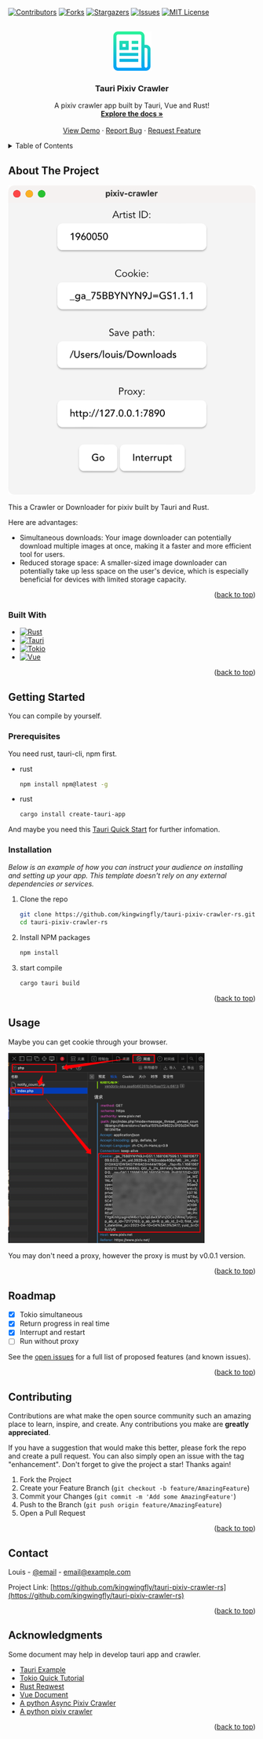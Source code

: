 [![Contributors][contributors-shield]][contributors-url]
[![Forks][forks-shield]][forks-url]
[![Stargazers][stars-shield]][stars-url]
[![Issues][issues-shield]][issues-url]
[![MIT License][license-shield]][license-url]



<!-- PROJECT LOGO -->
<br />

<div align="center">
  <a href="https://github.com/kingwingfly/tauri-pixiv-crawler-rs">
    <img src="images/logo.png" alt="Logo" width="80" height="80">
  </a>

  <h3 align="center">Tauri Pixiv Crawler</h3>

  <p align="center">
    A pixiv crawler app built by Tauri, Vue and Rust!
    <br />
    <a href="https://github.com/kingwingfly/tauri-pixiv-crawler-rs"><strong>Explore the docs »</strong></a>
    <br />
    <br />
    <a href="https://github.com/kingwingfly/tauri-pixiv-crawler-rs">View Demo</a>
    ·
    <a href="https://github.com/kingwingfly/tauri-pixiv-crawler-rs/issues">Report Bug</a>
    ·
    <a href="https://github.com/kingwingfly/tauri-pixiv-crawler-rs/issues">Request Feature</a>
  </p>
</div>



<!-- TABLE OF CONTENTS -->

<details>
  <summary>Table of Contents</summary>
  <ol>
    <li>
      <a href="#about-the-project">About The Project</a>
      <ul>
        <li><a href="#built-with">Built With</a></li>
      </ul>
    </li>
    <li>
      <a href="#getting-started">Getting Started</a>
      <ul>
        <li><a href="#prerequisites">Prerequisites</a></li>
        <li><a href="#installation">Installation</a></li>
      </ul>
    </li>
    <li><a href="#usage">Usage</a></li>
    <li><a href="#roadmap">Roadmap</a></li>
    <li><a href="#contributing">Contributing</a></li>
    <li><a href="#license">License</a></li>
    <li><a href="#contact">Contact</a></li>
    <li><a href="#acknowledgments">Acknowledgments</a></li>
  </ol>
</details>



<!-- ABOUT THE PROJECT -->
## About The Project

[![Product Name Screen Shot][product-screenshot]](https://github.com/kingwingfly/tauri-pixiv-crawler-rs/)

This a Crawler or Downloader for pixiv built by Tauri and Rust.

Here are advantages:
* Simultaneous downloads: Your image downloader can potentially download multiple images at once, making it a faster and more efficient tool for users.
* Reduced storage space: A smaller-sized image downloader can potentially take up less space on the user's device, which is especially beneficial for devices with limited storage capacity.

<p align="right">(<a href="#readme-top">back to top</a>)</p>



### Built With

* [![Rust][RustLogo]][Rust-url]
* [![Tauri][TauriLogo]][Tauri-url]
* [![Tokio][TokioLogo]][Tokio-url]
* [![Vue][Vue.js]][Vue-url]

<p align="right">(<a href="#readme-top">back to top</a>)</p>



<!-- GETTING STARTED -->
## Getting Started

You can compile by yourself.

### Prerequisites

You need rust, tauri-cli, npm first. 
* rust
  ```sh
  npm install npm@latest -g
  ```
* rust
  ```sh
  cargo install create-tauri-app
  ```

And maybe you need this [Tauri Quick Start](https://tauri.app/v1/guides/getting-started/setup) for further infomation. 

### Installation

_Below is an example of how you can instruct your audience on installing and setting up your app. This template doesn't rely on any external dependencies or services._

1. Clone the repo
   ```sh
   git clone https://github.com/kingwingfly/tauri-pixiv-crawler-rs.git
   cd tauri-pixiv-crawler-rs
   ```
2. Install NPM packages
   ```sh
   npm install
   ```
3. start compile
   ```sh
   cargo tauri build
   ```

<p align="right">(<a href="#readme-top">back to top</a>)</p>



<!-- USAGE EXAMPLES -->
## Usage

Maybe you can get cookie through your browser.

<img src="images/get_cookie.png" alt="GetCookie" width="400">


You may don't need a proxy, however the proxy is must by v0.0.1 version.



<p align="right">(<a href="#readme-top">back to top</a>)</p>



<!-- ROADMAP -->
## Roadmap

- [x] Tokio simultaneous
- [x] Return progress in real time
- [x] Interrupt and restart
- [ ] Run without proxy

See the [open issues](https://github.com/kingwingfly/tauri-pixiv-crawler-rs/issues) for a full list of proposed features (and known issues).

<p align="right">(<a href="#readme-top">back to top</a>)</p>



<!-- CONTRIBUTING -->
## Contributing

Contributions are what make the open source community such an amazing place to learn, inspire, and create. Any contributions you make are **greatly appreciated**.

If you have a suggestion that would make this better, please fork the repo and create a pull request. You can also simply open an issue with the tag "enhancement".
Don't forget to give the project a star! Thanks again!

1. Fork the Project
2. Create your Feature Branch (`git checkout -b feature/AmazingFeature`)
3. Commit your Changes (`git commit -m 'Add some AmazingFeature'`)
4. Push to the Branch (`git push origin feature/AmazingFeature`)
5. Open a Pull Request

<p align="right">(<a href="#readme-top">back to top</a>)</p>



<!-- LICENSE -->
<!-- ## License

Distributed under the MIT License. See `LICENSE.txt` for more information.

<p align="right">(<a href="#readme-top">back to top</a>)</p> -->



<!-- CONTACT -->
## Contact

Louis - [@email](20200581@cqu.edu.cn) - email@example.com

Project Link: [https://github.com/kingwingfly/tauri-pixiv-crawler-rs](https://github.com/kingwingfly/tauri-pixiv-crawler-rs)

<p align="right">(<a href="#readme-top">back to top</a>)</p>



<!-- ACKNOWLEDGMENTS -->
## Acknowledgments

Some document may help in develop tauri app and crawler.

* [Tauri Example](https://github.com/tauri-apps/tauri/tree/dev/examples)
* [Tokio Quick Tutorial](https://tokio.rs/tokio/tutorial)
* [Rust Reqwest](https://crates.io/crates/reqwest)
* [Vue Document](https://router.vuejs.org/zh/guide/)
* [A python Async Pixiv Crawler](https://github.com/kingwingfly/PixivCrawlerAsync)
* [A python pixiv crawler](https://github.com/CWHer/PixivCrawler)

<p align="right">(<a href="#readme-top">back to top</a>)</p>



<!-- MARKDOWN LINKS & IMAGES -->
<!-- https://www.markdownguide.org/basic-syntax/#reference-style-links -->
[contributors-shield]: https://img.shields.io/github/contributors/kingwingfly/tauri-pixiv-crawler-rs.svg?style=for-the-badge
[contributors-url]: https://github.com/kingwingfly/tauri-pixiv-crawler-rs/graphs/contributors
[forks-shield]: https://img.shields.io/github/forks/kingwingfly/tauri-pixiv-crawler-rs.svg?style=for-the-badge
[forks-url]: https://github.com/kingwingfly/tauri-pixiv-crawler-rs/network/members
[stars-shield]: https://img.shields.io/github/stars/kingwingfly/tauri-pixiv-crawler-rs.svg?style=for-the-badge
[stars-url]: https://github.com/kingwingfly/tauri-pixiv-crawler-rs/stargazers
[issues-shield]: https://img.shields.io/github/issues/kingwingfly/tauri-pixiv-crawler-rs.svg?style=for-the-badge
[issues-url]: https://github.com/kingwingfly/tauri-pixiv-crawler-rs/issues
[license-shield]: https://img.shields.io/github/license/kingwingfly/tauri-pixiv-crawler-rs.svg?style=for-the-badge
[license-url]: https://github.com/kingwingfly/tauri-pixiv-crawler-rs/blob/master/LICENSE.txt
[linkedin-shield]: https://img.shields.io/badge/-LinkedIn-black.svg?style=for-the-badge&logo=linkedin&colorB=555
[linkedin-url]: https://linkedin.com/in/othneildrew
[product-screenshot]: images/screenshot.png
[RustLogo]: https://www.rust-lang.org/static/images/rust-logo-blk.svg
[Rust-url]: https://github.com/rust-lang/rust
[TauriLogo]: https://github.com/tauri-apps/tauri/blob/dev/.github/splash.png?raw=true
[Tauri-url]:https://github.com/tauri-apps/tauri
[TokioLogo]: https://tokio.rs/img/tokio-horizontal.svg
[Tokio-url]: https://tokio.rs
[Vue.js]: https://img.shields.io/badge/Vue.js-35495E?style=for-the-badge&logo=vuedotjs&logoColor=4FC08D
[Vue-url]: https://vuejs.org/
